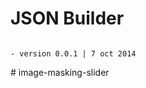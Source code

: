 # JSON Builder

```

- version 0.0.1 | 7 oct 2014

```
#   i m a g e - m a s k i n g - s l i d e r  
 